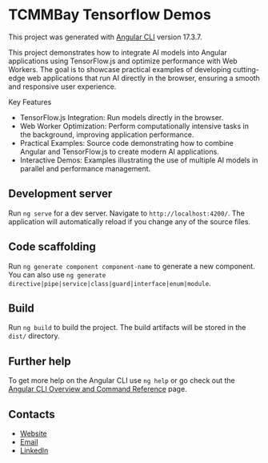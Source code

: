 # TCMMBay Tensorflow Demos

This project was generated with [Angular CLI](https://github.com/angular/angular-cli) version 17.3.7.

This project demonstrates how to integrate AI models into Angular applications using TensorFlow.js and optimize performance with Web Workers. The goal is to showcase practical examples of developing cutting-edge web applications that run AI directly in the browser, ensuring a smooth and responsive user experience.

Key Features
- TensorFlow.js Integration: Run models directly in the browser.
- Web Worker Optimization: Perform computationally intensive tasks in the background, improving application performance.
- Practical Examples: Source code demonstrating how to combine Angular and TensorFlow.js to create modern AI applications.
- Interactive Demos: Examples illustrating the use of multiple AI models in parallel and performance management.

## Development server

Run `ng serve` for a dev server. Navigate to `http://localhost:4200/`. The application will automatically reload if you change any of the source files.

## Code scaffolding

Run `ng generate component component-name` to generate a new component. You can also use `ng generate directive|pipe|service|class|guard|interface|enum|module`.

## Build

Run `ng build` to build the project. The build artifacts will be stored in the `dist/` directory.

## Further help

To get more help on the Angular CLI use `ng help` or go check out the [Angular CLI Overview and Command Reference](https://angular.io/cli) page.

## Contacts

- [Website](https://peppoasap.xyz)
- [Email](mailto:peppo@albe.digital)
- [LinkedIn](https://www.linkedin.com/in/gettorre/)
